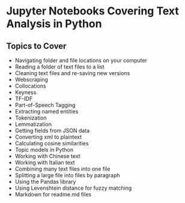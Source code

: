 # Jupyter Notebooks Covering Text Analysis in Python

## Topics to Cover

- Navigating folder and file locations on your computer
- Reading a folder of text files to a list
- Cleaning text files and re-saving new versions
- Webscraping
- Collocations
- Keyness
- TF-IDF
- Part-of-Speech Tagging
- Extracting named entities
- Tokenization
- Lemmatization
- Getting fields from JSON data
- Converting xml to plaintext
- Calculating cosine similarities
- Topic models in Python
- Working with Chinese text 
- Working with Italian text
- Combining many text files into one file
- Splitting a large file into files by paragraph
- Using the Pandas library
- Using Levenshtein distance for fuzzy matching
- Markdown for readme.md files
